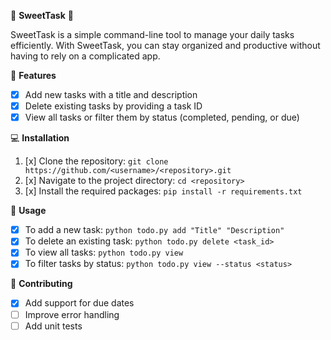 🍬 **SweetTask** 🍬

SweetTask is a simple command-line tool to manage your daily tasks efficiently. With SweetTask, you can stay organized and productive without having to rely on a complicated app.

📝 **Features**
- [x] Add new tasks with a title and description
- [x] Delete existing tasks by providing a task ID
- [x] View all tasks or filter them by status (completed, pending, or due)

💻 **Installation**
1. [x] Clone the repository: `git clone https://github.com/<username>/<repository>.git`
2. [x] Navigate to the project directory: `cd <repository>`
3. [x] Install the required packages: `pip install -r requirements.txt`

🚀 **Usage**
- [x] To add a new task: `python todo.py add "Title" "Description"`
- [x] To delete an existing task: `python todo.py delete <task_id>`
- [x] To view all tasks: `python todo.py view`
- [x] To filter tasks by status: `python todo.py view --status <status>`

🤝 **Contributing**
- [x] Add support for due dates
- [ ] Improve error handling
- [ ] Add unit tests
